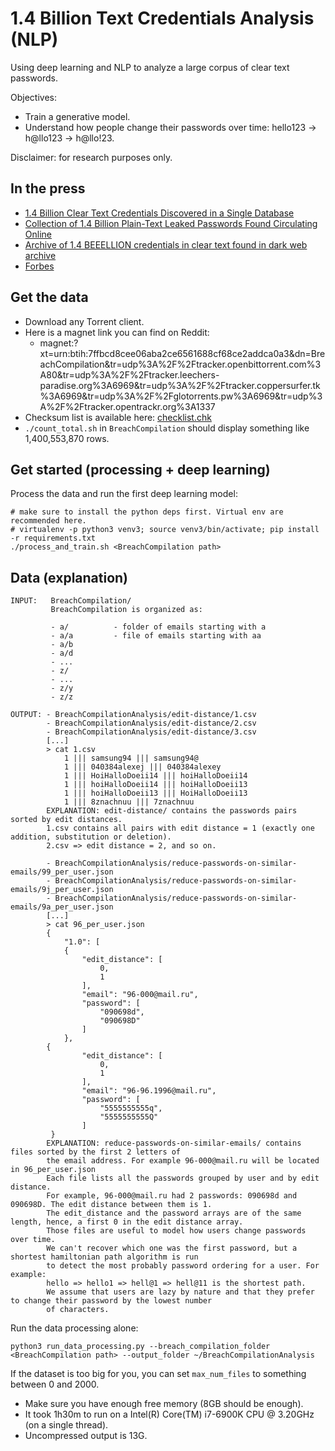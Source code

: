 # 1.4 Billion Text Credentials Analysis (NLP)

Using deep learning and NLP to analyze a large corpus of clear text passwords.

Objectives:
- Train a generative model.
- Understand how people change their passwords over time: hello123 -> h@llo123 -> h@llo!23.

Disclaimer: for research purposes only.

## In the press

- [1.4 Billion Clear Text Credentials Discovered in a Single Database](https://medium.com/4iqdelvedeep/1-4-billion-clear-text-credentials-discovered-in-a-single-database-3131d0a1ae14)
- [Collection of 1.4 Billion Plain-Text Leaked Passwords Found Circulating Online](https://thehackernews.com/2017/12/data-breach-password-list.html)
- [Archive of 1.4 BEEELLION credentials in clear text found in dark web archive](https://www.theregister.co.uk/2017/12/12/archive_of_14_beeelion_credentials_in_clear_text_found_in_dark_web_archive/)
- [Forbes](https://www.forbes.com/sites/leemathews/2017/12/11/billion-hacked-passwords-dark-web/#74a6cf4221f2)



## Get the data

- Download any Torrent client.
- Here is a magnet link you can find on Reddit:
  - magnet:?xt=urn:btih:7ffbcd8cee06aba2ce6561688cf68ce2addca0a3&dn=BreachCompilation&tr=udp%3A%2F%2Ftracker.openbittorrent.com%3A80&tr=udp%3A%2F%2Ftracker.leechers-paradise.org%3A6969&tr=udp%3A%2F%2Ftracker.coppersurfer.tk%3A6969&tr=udp%3A%2F%2Fglotorrents.pw%3A6969&tr=udp%3A%2F%2Ftracker.opentrackr.org%3A1337
- Checksum list is available here: [checklist.chk](checklist.chk)
- `./count_total.sh` in `BreachCompilation` should display something like 1,400,553,870 rows.

## Get started (processing + deep learning)

Process the data and run the first deep learning model:

```
# make sure to install the python deps first. Virtual env are recommended here.
# virtualenv -p python3 venv3; source venv3/bin/activate; pip install -r requirements.txt
./process_and_train.sh <BreachCompilation path>
```

## Data (explanation)

```
INPUT:   BreachCompilation/
         BreachCompilation is organized as:

         - a/          - folder of emails starting with a
         - a/a         - file of emails starting with aa
         - a/b
         - a/d
         - ...
         - z/
         - ...
         - z/y
         - z/z

OUTPUT: - BreachCompilationAnalysis/edit-distance/1.csv
        - BreachCompilationAnalysis/edit-distance/2.csv
        - BreachCompilationAnalysis/edit-distance/3.csv
        [...]
        > cat 1.csv
            1 ||| samsung94 ||| samsung94@
            1 ||| 040384alexej ||| 040384alexey
            1 ||| HoiHalloDoeii14 ||| hoiHalloDoeii14
            1 ||| hoiHalloDoeii14 ||| hoiHalloDoeii13
            1 ||| hoiHalloDoeii13 ||| HoiHalloDoeii13
            1 ||| 8znachnuu ||| 7znachnuu
        EXPLANATION: edit-distance/ contains the passwords pairs sorted by edit distances.
        1.csv contains all pairs with edit distance = 1 (exactly one addition, substitution or deletion).
        2.csv => edit distance = 2, and so on.

        - BreachCompilationAnalysis/reduce-passwords-on-similar-emails/99_per_user.json
        - BreachCompilationAnalysis/reduce-passwords-on-similar-emails/9j_per_user.json
        - BreachCompilationAnalysis/reduce-passwords-on-similar-emails/9a_per_user.json
        [...]
        > cat 96_per_user.json
        {
            "1.0": [
            {
                "edit_distance": [
                    0,
                    1
                ],
                "email": "96-000@mail.ru",
                "password": [
                    "090698d",
                    "090698D"
                ]
            },
        {
                "edit_distance": [
                    0,
                    1
                ],
                "email": "96-96.1996@mail.ru",
                "password": [
                    "5555555555q",
                    "5555555555Q"
                ]
         }
        EXPLANATION: reduce-passwords-on-similar-emails/ contains files sorted by the first 2 letters of
        the email address. For example 96-000@mail.ru will be located in 96_per_user.json
        Each file lists all the passwords grouped by user and by edit distance.
        For example, 96-000@mail.ru had 2 passwords: 090698d and 090698D. The edit distance between them is 1.
        The edit_distance and the password arrays are of the same length, hence, a first 0 in the edit distance array.
        Those files are useful to model how users change passwords over time.
        We can't recover which one was the first password, but a shortest hamiltonian path algorithm is run
        to detect the most probably password ordering for a user. For example:
        hello => hello1 => hell@1 => hell@11 is the shortest path.
        We assume that users are lazy by nature and that they prefer to change their password by the lowest number
        of characters.
```

Run the data processing alone:

```
python3 run_data_processing.py --breach_compilation_folder <BreachCompilation path> --output_folder ~/BreachCompilationAnalysis
```

If the dataset is too big for you, you can set `max_num_files` to something between 0 and 2000.
 
- Make sure you have enough free memory (8GB should be enough).
- It took 1h30m to run on a Intel(R) Core(TM) i7-6900K CPU @ 3.20GHz (on a single thread).
- Uncompressed output is 13G.
